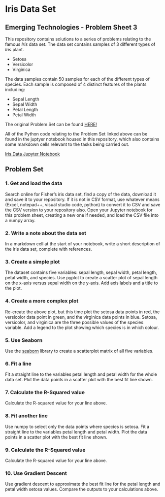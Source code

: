 # Iris Data Set

## Emerging Technologies - Problem Sheet 3

This repository contains solutions to a series of problems relating to the famous *Iris* data set. The data set
contains samples of 3 different types of *Iris* plant.

- Setosa
- Versicolor
- Virginica

The data samples contain 50 samples for each of the different types of species. Each sample is composed of 4 distinct
features of the plants including:

- Sepal Length
- Sepal Width
- Petal Length
- Petal Width

The original Problem Set can be found [HERE!](https://emerging-technologies.github.io/problems/jupyter.html)

All of the Python code relating to the Problem Set linked above can be found in the juptyer notebook housed in this
repository, which also contains some markdown cells relevant to the tasks being carried out.

[Iris Data Jupyter Notebook](https://github.com/damiannolan/iris-data-set/blob/master/iris-data-set.ipynb)

## Problem Set

### 1. Get and load the data
Search online for Fisher’s iris data set, find a copy of the data, download it and save it to your repository. If it is
not in CSV format, use whatever means (Excel, notepad++, visual studio code, python) to convert it to CSV and save the
CSV version to your repository also. Open your Jupyter notebook for this problem sheet, creating a new one if needed,
and load the CSV file into a numpy array.

### 2. Write a note about the data set
In a markdown cell at the start of your notebook, write a short description of the iris data set, complete with
references.

### 3. Create a simple plot
The dataset contains five variables: sepal length, sepal width, petal length, petal width, and species. Use pyplot to
create a scatter plot of sepal length on the x-axis versus sepal width on the y-axis. Add axis labels and a title to the
plot.

### 4. Create a more complex plot
Re-create the above plot, but this time plot the setosa data points in red, the versicolor data point in green, and the
virginica data points in blue. Setosa, versicolor, and virginica are the three possible values of the species variable.
Add a legend to the plot showing which species is in which colour.

### 5. Use Seaborn
Use the [seaborn](https://seaborn.pydata.org/) library to create a scatterplot matrix of all five variables.

### 6. Fit a line
Fit a straight line to the variables petal length and petal width for the whole data set. Plot the data points in a
scatter plot with the best fit line shown.

### 7. Calculate the R-Squared value
Calculate the R-squared value for your line above.

### 8. Fit another line
Use numpy to select only the data points where species is setosa. Fit a straight line to the variables petal length and
petal width. Plot the data points in a scatter plot with the best fit line shown.

### 9. Calculate the R-Squared value
Calculate the R-squared value for your line above.

### 10. Use Gradient Descent
Use gradient descent to approximate the best fit line for the petal length and petal width setosa values. Compare the
outputs to your calculations above.




